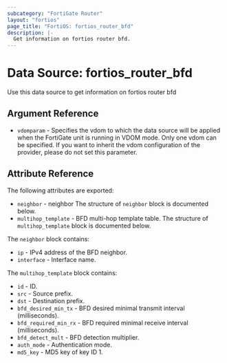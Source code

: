 ```yaml
---
subcategory: "FortiGate Router"
layout: "fortios"
page_title: "FortiOS: fortios_router_bfd"
description: |-
  Get information on fortios router bfd.
---
```


# Data Source: fortios_router_bfd
Use this data source to get information on fortios router bfd

## Argument Reference


* `vdomparam` - Specifies the vdom to which the data source will be applied when the FortiGate unit is running in VDOM mode. Only one vdom can be specified. If you want to inherit the vdom configuration of the provider, please do not set this parameter.


## Attribute Reference

The following attributes are exported:

* `neighbor` - neighbor The structure of `neighbor` block is documented below.
* `multihop_template` - BFD multi-hop template table. The structure of `multihop_template` block is documented below.

The `neighbor` block contains:

* `ip` - IPv4 address of the BFD neighbor.
* `interface` - Interface name.

The `multihop_template` block contains:

* `id` - ID.
* `src` - Source prefix.
* `dst` - Destination prefix.
* `bfd_desired_min_tx` - BFD desired minimal transmit interval (milliseconds).
* `bfd_required_min_rx` - BFD required minimal receive interval (milliseconds).
* `bfd_detect_mult` - BFD detection multiplier.
* `auth_mode` - Authentication mode.
* `md5_key` - MD5 key of key ID 1.

